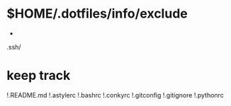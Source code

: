 # $HOME/.dotfiles/info/exclude
*
.ssh/

# keep track
!.README.md
!.astylerc
!.bashrc
!.conkyrc
!.gitconfig
!.gitignore
!.pythonrc
